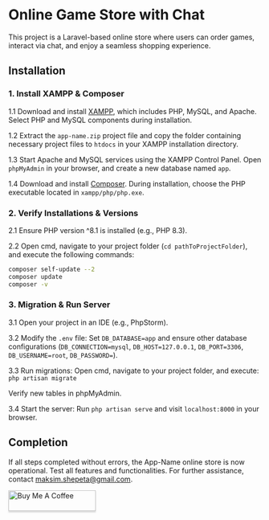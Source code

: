# Online Game Store with Chat

This project is a Laravel-based online store where users can order games, interact via chat, and enjoy a seamless shopping experience.

## Installation

### 1. Install XAMPP & Composer

1.1 Download and install [XAMPP](https://www.apachefriends.org/download.html), which includes PHP, MySQL, and Apache. Select PHP and MySQL components during installation.

1.2 Extract the `app-name.zip` project file and copy the folder containing necessary project files to `htdocs` in your XAMPP installation directory.

1.3 Start Apache and MySQL services using the XAMPP Control Panel. Open `phpMyAdmin` in your browser, and create a new database named `app`.

1.4 Download and install [Composer](https://getcomposer.org/download/). During installation, choose the PHP executable located in `xampp/php/php.exe`.


### 2. Verify Installations & Versions

2.1 Ensure PHP version ^8.1 is installed (e.g., PHP 8.3).

2.2 Open cmd, navigate to your project folder (`cd pathToProjectFolder`), and execute the following commands:
   
   ```bash
   composer self-update --2
   composer update
   composer -v
   ```


### 3. Migration & Run Server

3.1 Open your project in an IDE (e.g., PhpStorm).

3.2 Modify the `.env` file: Set `DB_DATABASE=app` and ensure other database configurations (`DB_CONNECTION=mysql`, `DB_HOST=127.0.0.1`, `DB_PORT=3306`, `DB_USERNAME=root`, `DB_PASSWORD=`).

3.3 Run migrations: Open cmd, navigate to your project folder, and execute:
```php artisan migrate```

Verify new tables in phpMyAdmin.

3.4 Start the server: Run `php artisan serve` and visit `localhost:8000` in your browser.

## Completion

If all steps completed without errors, the App-Name online store is now operational. Test all features and functionalities. For further assistance, contact [maksim.shepeta@gmail.com](mailto:maksim.shepeta@gmail.com).

<a href="https://www.buymeacoffee.com/mikkimax" target="_blank"><img src="https://www.buymeacoffee.com/assets/img/custom_images/orange_img.png" alt="Buy Me A Coffee" style="height: 41px !important;width: 174px !important;box-shadow: 0px 3px 2px 0px rgba(190, 190, 190, 0.5) !important;-webkit-box-shadow: 0px 3px 2px 0px rgba(190, 190, 190, 0.5) !important;" ></a>

